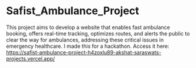 # Safist_Ambulance_Project

This project aims to
develop a website that enables fast ambulance booking, offers real-time tracking, optimizes routes,
and alerts the public to clear the way for ambulances, addressing these critical issues in emergency
healthcare. I made this for a hackathon.
Access it here: https://safist-ambulance-project-h4zoxlu89-akshat-saraswats-projects.vercel.app/
